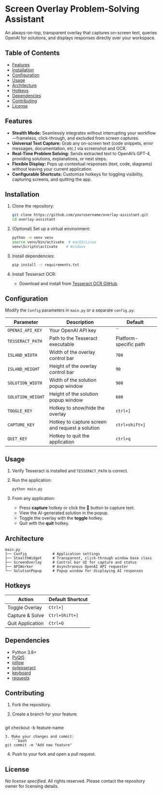 # Screen Overlay Problem-Solving Assistant

An always-on-top, transparent overlay that captures on-screen text, queries OpenAI for solutions, and displays responses directly over your workspace.

## Table of Contents

* [Features](#features)
* [Installation](#installation)
* [Configuration](#configuration)
* [Usage](#usage)
* [Architecture](#architecture)
* [Hotkeys](#hotkeys)
* [Dependencies](#dependencies)
* [Contributing](#contributing)
* [License](#license)

## Features

* **Stealth Mode:** Seamlessly integrates without interrupting your workflow—frameless, click-through, and excluded from screen captures.
* **Universal Text Capture:** Grab any on-screen text (code snippets, error messages, documentation, etc.) via screenshot and OCR.
* **Real-Time Problem Solving:** Sends extracted text to OpenAI’s GPT-4, providing solutions, explanations, or next steps.
* **Flexible Display:** Pops up contextual responses (text, code, diagrams) without leaving your current application.
* **Configurable Shortcuts:** Customize hotkeys for toggling visibility, capturing screens, and quitting the app.

## Installation

1. Clone the repository:

   ```bash
   git clone https://github.com/yourusername/overlay-assistant.git
   cd overlay-assistant
   ```
2. (Optional) Set up a virtual environment:

   ```bash
   python -m venv venv
   source venv/bin/activate  # macOS/Linux
   venv\Scripts\activate    # Windows
   ```
3. Install dependencies:

   ```bash
   pip install -r requirements.txt
   ```
4. Install Tesseract OCR:

   * Download and install from [Tesseract OCR GitHub](https://github.com/tesseract-ocr/tesseract).

## Configuration

Modify the `Config` parameters in `main.py` or a separate `config.py`:

| Parameter         | Description                                     | Default                |
| ----------------- | ----------------------------------------------- | ---------------------- |
| `OPENAI_API_KEY`  | Your OpenAI API key                             | \`\`                   |
| `TESSERACT_PATH`  | Path to the Tesseract executable                | Platform-specific path |
| `ISLAND_WIDTH`    | Width of the overlay control bar                | `700`                  |
| `ISLAND_HEIGHT`   | Height of the overlay control bar               | `90`                   |
| `SOLUTION_WIDTH`  | Width of the solution popup window              | `900`                  |
| `SOLUTION_HEIGHT` | Height of the solution popup window             | `600`                  |
| `TOGGLE_KEY`      | Hotkey to show/hide the overlay                 | `ctrl+]`               |
| `CAPTURE_KEY`     | Hotkey to capture screen and request a solution | `ctrl+shift+]`         |
| `QUIT_KEY`        | Hotkey to quit the application                  | `ctrl+q`               |

## Usage

1. Verify Tesseract is installed and `TESSERACT_PATH` is correct.
2. Run the application:

   ```bash
   python main.py
   ```
3. From any application:

   * Press **capture** hotkey or click the 📸 button to capture text.
   * View the AI-generated solution in the popup.
   * Toggle the overlay with the **toggle** hotkey.
   * Quit with the **quit** hotkey.

## Architecture

```
main.py
├── Config            # Application settings
├── StealthWidget     # Transparent, click-through window base class
├── ScreenOverlay     # Control bar UI for capture and status
├── APIWorker         # Asynchronous OpenAI API requester
└── SolutionPopup     # Popup window for displaying AI responses
```

## Hotkeys

| Action           | Default Shortcut |
| ---------------- | ---------------- |
| Toggle Overlay   | `Ctrl+]`         |
| Capture & Solve  | `Ctrl+Shift+]`   |
| Quit Application | `Ctrl+Q`         |

## Dependencies

* Python 3.8+
* [PyQt5](https://pypi.org/project/PyQt5/)
* [pillow](https://pypi.org/project/Pillow/)
* [pytesseract](https://pypi.org/project/pytesseract/)
* [keyboard](https://pypi.org/project/keyboard/)
* [requests](https://pypi.org/project/requests/)

## Contributing

1. Fork the repository.
2. Create a branch for your feature:

   ```bash
   ```

git checkout -b feature-name

````
3. Make your changes and commit:
   ```bash
git commit -m "Add new feature"
````

4. Push to your fork and open a pull request.

## License

*No license specified.* All rights reserved. Please contact the repository owner for licensing details.

